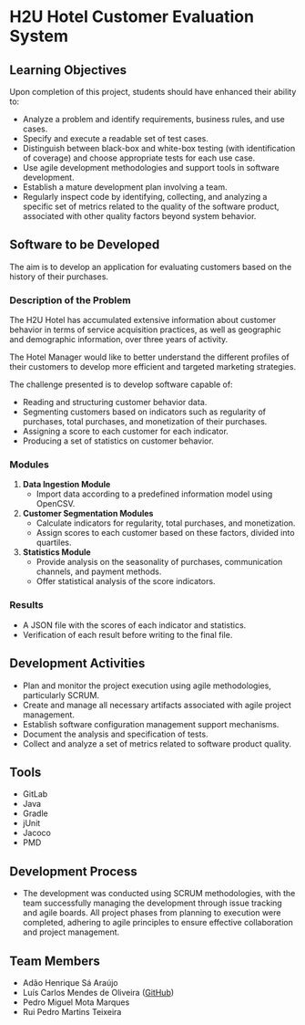 # H2U Hotel Customer Evaluation System

## Learning Objectives
Upon completion of this project, students should have enhanced their ability to:

- Analyze a problem and identify requirements, business rules, and use cases.
- Specify and execute a readable set of test cases.
- Distinguish between black-box and white-box testing (with identification of coverage) and choose appropriate tests for each use case.
- Use agile development methodologies and support tools in software development.
- Establish a mature development plan involving a team.
- Regularly inspect code by identifying, collecting, and analyzing a specific set of metrics related to the quality of the software product, associated with other quality factors beyond system behavior.

## Software to be Developed
The aim is to develop an application for evaluating customers based on the history of their purchases.

### Description of the Problem
The H2U Hotel has accumulated extensive information about customer behavior in terms of service acquisition practices, as well as geographic and demographic information, over three years of activity.

The Hotel Manager would like to better understand the different profiles of their customers to develop more efficient and targeted marketing strategies.

The challenge presented is to develop software capable of:

- Reading and structuring customer behavior data.
- Segmenting customers based on indicators such as regularity of purchases, total purchases, and monetization of their purchases.
- Assigning a score to each customer for each indicator.
- Producing a set of statistics on customer behavior.

### Modules
1. **Data Ingestion Module**
   - Import data according to a predefined information model using OpenCSV.
2. **Customer Segmentation Modules**
   - Calculate indicators for regularity, total purchases, and monetization.
   - Assign scores to each customer based on these factors, divided into quartiles.
3. **Statistics Module**
   - Provide analysis on the seasonality of purchases, communication channels, and payment methods.
   - Offer statistical analysis of the score indicators.

### Results
- A JSON file with the scores of each indicator and statistics.
- Verification of each result before writing to the final file.

## Development Activities
- Plan and monitor the project execution using agile methodologies, particularly SCRUM.
- Create and manage all necessary artifacts associated with agile project management.
- Establish software configuration management support mechanisms.
- Document the analysis and specification of tests.
- Collect and analyze a set of metrics related to software product quality.

## Tools
- GitLab
- Java
- Gradle
- jUnit
- Jacoco
- PMD

## Development Process
- The development was conducted using SCRUM methodologies, with the team successfully managing the development through issue tracking and agile boards. All project phases from planning to execution were completed, adhering to agile principles to ensure effective collaboration and project management.

## Team Members
- Adão Henrique Sá Araújo
- Luís Carlos Mendes de Oliveira ([GitHub](https://github.com/LuisCarlosOliveira))
- Pedro Miguel Mota Marques
- Rui Pedro Martins Teixeira


